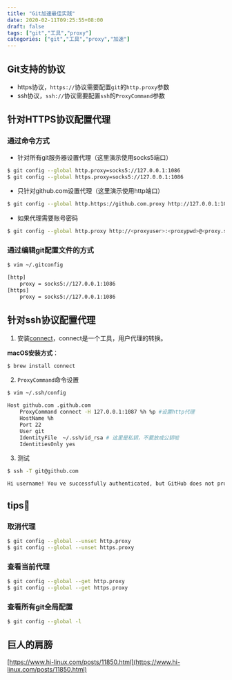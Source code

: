 ```yaml
---
title: "Git加速最佳实践"
date: 2020-02-11T09:25:55+08:00
draft: false
tags: ["git","工具","proxy"]
categories: ["git","工具","proxy","加速"]
---
```

## Git支持的协议

- https协议，`https://`协议需要配置`git`的`http.proxy`参数
- ssh协议，`ssh://`协议需要配置`ssh`的`ProxyCommand`参数

## 针对HTTPS协议配置代理

### 通过命令方式

- 针对所有git服务器设置代理（这里演示使用socks5端口）

```sh
$ git config --global http.proxy=socks5://127.0.0.1:1086
$ git config --global https.proxy=socks5://127.0.0.1:1086
```

- 只针对github.com设置代理（这里演示使用http端口）

```sh
$ git config --global http.https://github.com.proxy http://127.0.0.1:1087
```

- 如果代理需要账号密码

```sh
$ git config --global http.proxy http://<proxyuser>:<proxypwd>@<proxy.server.com>:<proxy.server.port>
```

### 通过编辑git配置文件的方式

```sh
$ vim ~/.gitconfig

[http]
	proxy = socks5://127.0.0.1:1086
[https]
	proxy = socks5://127.0.0.1:1086
```

## 针对ssh协议配置代理

1. 安装[connect](https://bitbucket.org/gotoh/connect)，connect是一个工具，用户代理的转换。

**macOS安装方式**：

```sh
$ brew install connect
```

2. `ProxyCommand`命令设置

```sh
$ vim ~/.ssh/config

Host github.com .github.com
    ProxyCommand connect -H 127.0.0.1:1087 %h %p #设置http代理
    HostName %h
    Port 22
    User git
    IdentityFile  ~/.ssh/id_rsa # 这里是私钥，不要放成公钥啦
    IdentitiesOnly yes
```

3. 测试

```sh
$ ssh -T git@github.com

Hi username! You ve successfully authenticated, but GitHub does not provide shell access.
```
## tips📌

### 取消代理

```sh
$ git config --global --unset http.proxy 
$ git config --global --unset https.proxy
```

### 查看当前代理
```sh
$ git config --global --get http.proxy
$ git config --global --get https.proxy
```

### 查看所有git全局配置
```sh
$ git config --global -l
```

## 巨人的肩膀
[https://www.hi-linux.com/posts/11850.html](https://www.hi-linux.com/posts/11850.html)
